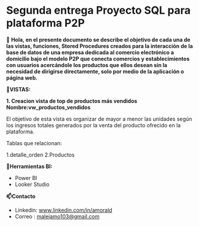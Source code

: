 # Segunda entrega Proyecto SQL para plataforma P2P

👋 **Hola, en el presente documento se describe el objetivo de cada una de las vistas, funciones, Stored Procedures creados para la interacción de la base de datos de una empresa dedicada al comercio electrónico a domicilio bajo el modelo P2P que conecta comercios y establecimientos con usuarios acercándole los productos que ellos desean sin la necesidad de dirigirse directamente, solo por medio de la aplicación o página web.**

**👀VISTAS:**

**1. Creacion vista de top de productos más vendidos
  Nombre:vw_productos_vendidos** 

El objetivo de esta vista es organizar de mayor a menor las unidades según los ingresos totales generados por la venta del producto ofrecido en la plataforma.

Tablas que relacionan:

1.detalle_orden
2.Productos




 
**👀Herramientas BI:**
- Power BI
- Looker Studio
  
 **📫Contacto**   
-  Linkedin: www.linkedin.com/in/amorald
-  Correo : malejamo103@gmail.com

<!---
Alejandramo1/Alejandramo1 is a ✨ special ✨ repository because its `README.md` (this file) appears on your GitHub profile.
You can click the Preview link to take a look at your changes.
--->
